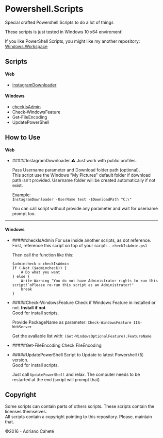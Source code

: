 # Powershell.Scripts

Special crafted Powershell Scripts to do a lot of things

These scripts is just tested in Windows 10 x64 enviroment!  

If you like PowerShell Scripts, you might like my another repository: [Windows.Workspace](https://github.com/AdrianoCahete/Windows.Workspace)

## Scripts
#### Web
- [InstagramDownloader](#instagramdownloader)
 
#### Windows
- [checkIsAdmin](#checkIsAdmin)
- Check-WindowsFeature
- Get-FileEncoding
- UpdatePowerShell
 
## How to Use
#### Web
- #####InstagramDownloader
   :warning: Just work with public profiles.    
   
   Pass Username parameter and Download folder path (optional).    
   This script use the Windows "My Pictures" default folder if download path isn't provided. Username folder will be created automatically if not exist.
   
   Example:  
   `InstagramDownloader -UserName test -$DownloadPath "C:\"`
   
   You can call script without provide any parameter and wait for username prompt too.

------- 
#### Windows
- #####checkIsAdmin
    For use inside another scripts, as dot reference.    
    First, reference this script on top of your script: `. checkIsAdmin.ps1`        

    Then call the function like this:    
    ```
    $admincheck = checkIsAdmin    
    If (-Not ($admincheck)) {
        # Do what you want
    } else {
        Write-Warning "You do not have Administrator rights to run this script!`nPlease re-run this script as an Administrator!"
        break
    }
    ```


- #####Check-WindowsFeature
    Check if Windows Feature in installed or not. **Install if not**.  
    Good for install scripts.  
    
    Provide PackageName as parameter: `Check-WindowsFeature IIS-WebServer`  
    
    Get the avaliable list with: `(Get-WindowsOptionalFeature).FeatureName`
    

- #####Get-FileEncoding
    Check FileEncoding

- #####UpdatePowerShell
    Script to Update to latest Powershell (5) version.  
    Good for install scripts.  
    
    Just call `UpdatePowerShell` and relax. The computer needs to be restarted at the end (script will prompt that)
    


## Copyright
Some scripts can contain parts of others scripts. These scripts contain the licenses themselves.  
All scripts contain a copyright pointing to this repository. Please, maintain that.   

©2016 - Adriano Caheté